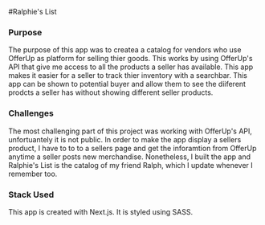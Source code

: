 #Ralphie's List

### Purpose

The purpose of this app was to createa a catalog for vendors who use OfferUp as platform for selling thier goods. This works by using OfferUp's API that give me access to all the products a seller has available. This app makes it easier for a seller to track thier inventory with a searchbar. This app can be shown to potential buyer and allow them to see the diiferent prodcts a seller has without showing different seller products.

### Challenges

The most challenging part of this project was working with OfferUp's API, unfortuantely it is not public. In order to make the app display a sellers product, I have to to to a sellers page and get the inforamtion from OfferUp anytime a seller posts new merchandise. Nonetheless, I built the app and Ralphie's List is the catalog of my friend Ralph, which I update whenever I remember too.

### Stack Used

This app is created with Next.js. It is styled using SASS.
